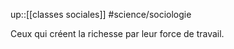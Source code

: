 up::[[classes sociales]]
#science/sociologie 

Ceux qui créent la richesse par leur force de travail.

